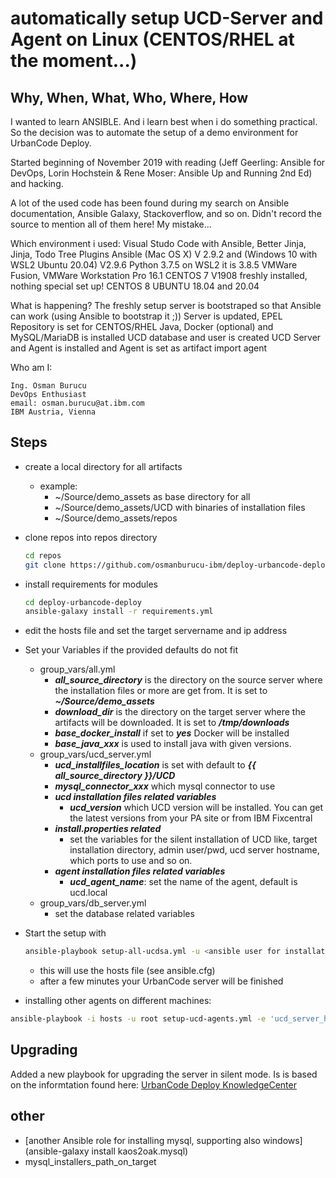 # automatically setup UCD-Server and Agent on Linux (CENTOS/RHEL at the moment...)

## Why, When, What, Who, Where, How

I wanted to learn ANSIBLE. And i learn best when i do something practical. So the decision was to automate the setup of a demo environment for UrbanCode Deploy.

Started beginning of November 2019 with reading (Jeff Geerling: Ansible for DevOps, Lorin Hochstein & Rene Moser: Ansible Up and Running 2nd Ed) and hacking.

A lot of the used code has been found during my search on Ansible documentation, Ansible Galaxy, Stackoverflow, and so on. Didn't record the source to mention all of them here! My mistake...

Which environment i used:
Visual Studo Code with Ansible, Better Jinja, Jinja, Todo Tree Plugins
Ansible (Mac OS X) V 2.9.2 and (Windows 10 with WSL2 Ubuntu 20.04) V2.9.6
Python 3.7.5 on WSL2 it is 3.8.5
VMWare Fusion, VMWare Workstation Pro 16.1
CENTOS 7 V1908 freshly installed, nothing special set up!
CENTOS 8
UBUNTU 18.04 and 20.04

What is happening?
The freshly setup server is bootstraped so that Ansible can work (using Ansible to bootstrap it ;))
Server is updated, EPEL Repository is set for CENTOS/RHEL
Java, Docker (optional) and MySQL/MariaDB is installed
UCD database and user is created
UCD Server and Agent is installed and Agent is set as artifact import agent

Who am I:

~~~
Ing. Osman Burucu
DevOps Enthusiast
email: osman.burucu@at.ibm.com
IBM Austria, Vienna
~~~

## Steps

* create a local directory for all artifacts
  * example:
    * ~/Source/demo_assets as base directory for all
    * ~/Source/demo_assets/UCD with binaries of installation files
    * ~/Source/demo_assets/repos
* clone repos into repos directory

  ~~~sh
  cd repos
  git clone https://github.com/osmanburucu-ibm/deploy-urbancode-deploy.git
  ~~~
  
* install requirements for modules

  ~~~sh
  cd deploy-urbancode-deploy
  ansible-galaxy install -r requirements.yml
  ~~~

* edit the hosts file and set the target servername and ip address
* Set your Variables if the provided defaults do not fit
  * group_vars/all.yml
    * ***all_source_directory*** is the directory on the source server where the installation files or more are get from. It is set to ***~/Source/demo_assets***
    * ***download_dir*** is the directory on the target server where the artifacts will be downloaded. It is set to ***/tmp/downloads***
    * ***base_docker_install*** if set to ***yes*** Docker will be installed
    * ***base_java_xxx*** is used to install java with given versions.
  * group_vars/ucd_server.yml
    * ***ucd_installfiles_location*** is set with default to ***{{ all_source_directory }}/UCD***
    * ***mysql_connector_xxx*** which mysql connector to use
    * ***ucd installation files related variables*** 
      * ***ucd_version*** which UCD version will be installed. You can get the latest versions from your PA site or from IBM Fixcentral
    * ***install.properties related***
      * set the variables for the silent installation of UCD like, target installation directory, admin user/pwd, ucd server hostname, which ports to use and so on.
    * ***agent installation files related variables***
      * ***ucd_agent_name***: set the name of the agent, default is ucd.local
  * group_vars/db_server.yml
    * set the database related variables
* Start the setup with

  ~~~sh
  ansible-playbook setup-all-ucdsa.yml -u <ansible user for installation>
  ~~~

  * this will use the hosts file (see ansible.cfg)
  * after a few minutes your UrbanCode server will be finished

* installing other agents on different machines:

~~~sh
ansible-playbook -i hosts -u root setup-ucd-agents.yml -e 'ucd_server_hostname=<name of the ucd server>'
~~~

## Upgrading

Added a new playbook for upgrading the server in silent mode. Is is based on the informtation found here: [UrbanCode Deploy KnowledgeCenter](https://www.ibm.com/support/knowledgecenter/SS4GSP_7.1.0/com.ibm.udeploy.install.doc/topics/upgradeInstall.html)

## other

* [another Ansible role for installing mysql, supporting also windows](ansible-galaxy install kaos2oak.mysql)
* mysql_installers_path_on_target
